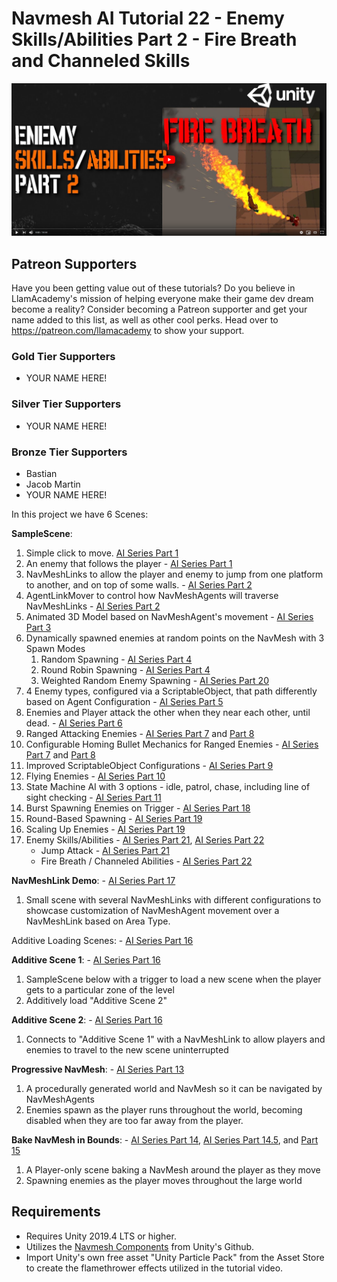 # Navmesh AI Tutorial 22 - Enemy Skills/Abilities Part 2 - Fire Breath and Channeled Skills

[![Youtube Tutorial](./Video%20Screenshot.png)](https://www.youtube.com/watch?v=N0MxweZG88o)

## Patreon Supporters
Have you been getting value out of these tutorials? Do you believe in LlamAcademy's mission of helping everyone make their game dev dream become a reality? Consider becoming a Patreon supporter and get your name added to this list, as well as other cool perks.
Head over to https://patreon.com/llamacademy to show your support.

### Gold Tier Supporters
* YOUR NAME HERE!

### Silver Tier Supporters
* YOUR NAME HERE!

### Bronze Tier Supporters
* Bastian
* Jacob Martin
* YOUR NAME HERE!

In this project we have 6 Scenes:

**SampleScene**:
1. Simple click to move. [AI Series Part 1](https://youtube.com/watch?v=aHFSDcEQuzQ)
2. An enemy that follows the player - [AI Series Part 1](https://youtube.com/watch?v=aHFSDcEQuzQ)
3. NavMeshLinks to allow the player and enemy to jump from one platform to another, and on top of some walls. - [AI Series Part 2](https://youtube.com/watch?v=dpJUc_BpChw)
4. AgentLinkMover to control how NavMeshAgents will traverse NavMeshLinks - [AI Series Part 2](https://youtube.com/watch?v=dpJUc_BpChw)
5. Animated 3D Model based on NavMeshAgent's movement - [AI Series Part 3](https://youtube.com/watch?v=wLZPM46zgUo)
6. Dynamically spawned enemies at random points on the NavMesh with 3 Spawn Modes
   1. Random Spawning - [AI Series Part 4](https://youtube.com/watch?v=5uO0dXYbL-s)
   2. Round Robin Spawning - [AI Series Part 4](https://youtube.com/watch?v=5uO0dXYbL-s) 
   3. Weighted Random Enemy Spawning - [AI Series Part 20](https://www.youtube.com/watch?v=FCksj9ofUgI)
7. 4 Enemy types, configured via a ScriptableObject, that path differently based on Agent Configuration - [AI Series Part 5](https://youtube.com/watch?v=PoglGJoDcZg)
8. Enemies and Player attack the other when they near each other, until dead. - [AI Series Part 6](https://youtube.com/watch?v=Aee01YxQIsw)
9. Ranged Attacking Enemies - [AI Series Part 7](https://youtube.com/watch?v=QzitQSLhfG0) and [Part 8](https://youtube.com/watch?v=Aee01YxQIsw)
10. Configurable Homing Bullet Mechanics for Ranged Enemies - [AI Series Part 7](https://youtube.com/watch?v=QzitQSLhfG0) and [Part 8](https://youtube.com/watch?v=Aee01YxQIsw)
11. Improved ScriptableObject Configurations - [AI Series Part 9](https://youtube.com/watch?v=lRdetRvi8FA)
12. Flying Enemies - [AI Series Part 10](https://youtube.com/watch?v=cN837GYgxUI)
13. State Machine AI with 3 options - idle, patrol, chase, including line of sight checking - [AI Series Part 11](https://youtube.com/watch?v=3hXkdARwREo)
14. Burst Spawning Enemies on Trigger - [AI Series Part 18](https://www.youtube.com/watch?v=UWeZ0js8UwE)
15. Round-Based Spawning - [AI Series Part 19](https://www.youtube.com/watch?v=GXh06vFfhew)
16. Scaling Up Enemies - [AI Series Part 19](https://www.youtube.com/watch?v=GXh06vFfhew)
17. Enemy Skills/Abilities - [AI Series Part 21](https://www.youtube.com/watch?v=faNV-hWu07o), [AI Series Part 22](https://www.youtube.com/watch?v=N0MxweZG88o)
    * Jump Attack - [AI Series Part 21](https://www.youtube.com/watch?v=faNV-hWu07o)
    * Fire Breath / Channeled Abilities - [AI Series Part 22](https://www.youtube.com/watch?v=N0MxweZG88o)

**NavMeshLink Demo**: - [AI Series Part 17](https://www.youtube.com/watch?v=PD6VFD1a21g)
1. Small scene with several NavMeshLinks with different configurations to showcase customization of NavMeshAgent movement over a NavMeshLink based on Area Type.

Additive Loading Scenes: - [AI Series Part 16](https://www.youtube.com/watch?v=ygr5YyTRsBY)

**Additive Scene 1**: - [AI Series Part 16](https://www.youtube.com/watch?v=ygr5YyTRsBY)
1. SampleScene below with a trigger to load a new scene when the player gets to a particular zone of the level
2. Additively load "Additive Scene 2"

**Additive Scene 2**: - [AI Series Part 16](https://www.youtube.com/watch?v=ygr5YyTRsBY)
1. Connects to "Additive Scene 1" with a NavMeshLink to allow players and enemies to travel to the new scene uninterrupted

**Progressive NavMesh**: - [AI Series Part 13](https://youtube.com/watch?v=QPv_V4TCi8o)
1. A procedurally generated world and NavMesh so it can be navigated by NavMeshAgents
2. Enemies spawn as the player runs throughout the world, becoming disabled when they are too far away from the player.

**Bake NavMesh in Bounds**: - [AI Series Part 14](https://youtube.com/watch?v=RuoK7w1OIT0), [AI Series Part 14.5](https://youtube.com/watch?v=bCC5pqNT000), and [Part 15](https://youtube.com/watch?v=0V99OBWmCHk)
1. A Player-only scene baking a NavMesh around the player as they move
2. Spawning enemies as the player moves throughout the large world

## Requirements
* Requires Unity 2019.4 LTS or higher. 
* Utilizes the [Navmesh Components](https://github.com/Unity-Technologies/NavMeshComponents) from Unity's Github.
* Import Unity's own free asset "Unity Particle Pack" from the Asset Store to create the flamethrower effects utilized in the tutorial video.